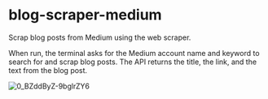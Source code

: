 # blog-scraper-medium
Scrap blog posts from Medium using the web scraper.

When run, the terminal asks for the Medium account name and keyword to search for and scrap blog posts. The API returns the title, the link, and the text from the blog post. 

![0_BZddByZ-9bglrZY6](https://github.com/user-attachments/assets/0952fb7a-6b22-452c-8ada-1669363b8a2f)
